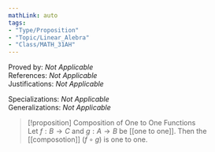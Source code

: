 ```yaml
---
mathLink: auto
tags:
- "Type/Proposition"
- "Topic/Linear_Alebra"
- "Class/MATH_31AH"
---
```

Proved by: <i>Not Applicable</i>  
References: <i>Not Applicable</i>  
Justifications: <i>Not Applicable</i>  

Specializations: <i>Not Applicable</i>  
Generalizations: <i>Not Applicable</i>  

> [!proposition] Composition of One to One Functions  
> Let $f:B\to C$ and $g:A\to B$ be [[one to one]]. Then the [[composotion]] $(f\circ g)$ is one to one.  
